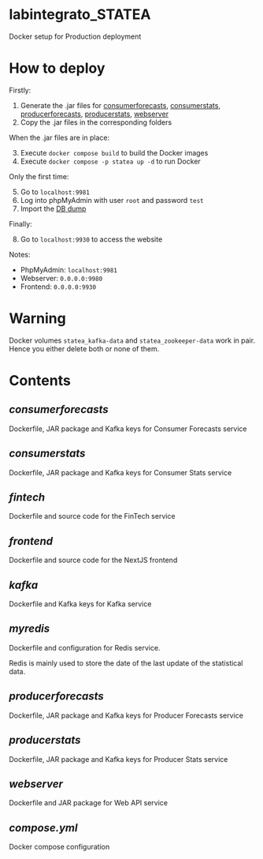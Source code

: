 # labintegrato_STATEA

Docker setup for Production deployment

# How to deploy
Firstly:

1) Generate the .jar files for [consumerforecasts](../../../SpringServices/consumerforecasts/readme.md), [consumerstats](../../../SpringServices/consumerstats/readme.md), [producerforecasts](../../../SpringServices/producerforecasts/readme.md), [producerstats](../../../SpringServices/producerstats/readme.md), [webserver](../../../SpringServices/webserver/readme.md)
2) Copy the .jar files in the corresponding folders

When the .jar files are in place:

3) Execute ```docker compose build``` to build the Docker images
4) Execute ```docker compose -p statea up -d``` to run Docker

Only the first time:

5) Go to ```localhost:9981```
6) Log into phpMyAdmin with user ```root``` and password ```test```
7) Import the [DB dump](../../../stateadb_dump.sql)

Finally:

8) Go to ```localhost:9930``` to access the website
        
Notes:

 - PhpMyAdmin: ```localhost:9981```
 - Webserver: ```0.0.0.0:9980```
 - Frontend: ```0.0.0.0:9930```

# Warning

Docker volumes ```statea_kafka-data``` and ```statea_zookeeper-data``` work in pair.
Hence you either delete both or none of them.

# Contents

## <em>consumerforecasts</em>

Dockerfile, JAR package and Kafka keys for Consumer Forecasts service

## <em>consumerstats</em>

Dockerfile, JAR package and Kafka keys for Consumer Stats service

## <em>fintech</em>

Dockerfile and source code for the FinTech service

## <em>frontend</em>

Dockerfile and source code for the NextJS frontend

## <em>kafka</em>

Dockerfile and Kafka keys for Kafka service

## <em>myredis</em>

Dockerfile and configuration for Redis service.

Redis is mainly used to store the date of the last update of the statistical data.

## <em>producerforecasts</em>

Dockerfile, JAR package and Kafka keys for Producer Forecasts service

## <em>producerstats</em>

Dockerfile, JAR package and Kafka keys for Producer Stats service

## <em>webserver</em>

Dockerfile and JAR package for Web API service

## <em>compose.yml</em>

Docker compose configuration